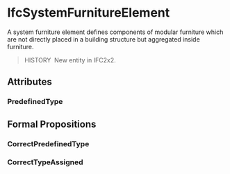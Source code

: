 # IfcSystemFurnitureElement

A system furniture element defines components of modular furniture which are not directly placed in a building structure but aggregated inside furniture.

> HISTORY&nbsp; New entity in IFC2x2.

## Attributes

### PredefinedType


## Formal Propositions

### CorrectPredefinedType


### CorrectTypeAssigned

